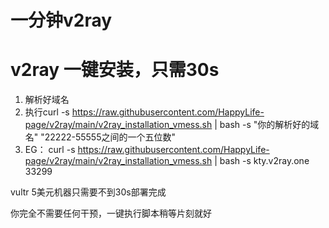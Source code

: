 # 一分钟v2ray
# v2ray 一键安装，只需30s

1. 解析好域名
2. 执行curl -s https://raw.githubusercontent.com/HappyLife-page/v2ray/main/v2ray_installation_vmess.sh | bash -s "你的解析好的域名" "22222-55555之间的一个五位数"
3. EG： curl -s https://raw.githubusercontent.com/HappyLife-page/v2ray/main/v2ray_installation_vmess.sh | bash -s kty.v2ray.one 33299

vultr 5美元机器只需要不到30s部署完成

你完全不需要任何干预，一键执行脚本稍等片刻就好
